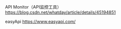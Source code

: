 API Monitor（API监控工具）https://blog.csdn.net/whatday/article/details/45194851

easyApi https://www.easyapi.com/